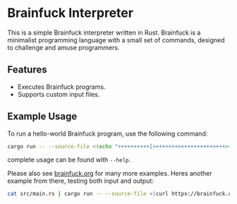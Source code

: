 # Brainfuck Interpreter

This is a simple Brainfuck interpreter written in Rust. Brainfuck is a minimalist programming language with a small set of commands, designed to challenge and amuse programmers.

## Features

- Executes Brainfuck programs.
- Supports custom input files.

## Example Usage

To run a hello-world Brainfuck program, use the following command:

```sh
cargo run -- --source-file <(echo "++++++++++[>+++++++>++++++++++>+++>+<<<<-]>++.>+.+++++++..+++.>++.<<+++++++++++++++.>.+++.------.--------.>+.>.")
```

complete usage can be found with `--help`.

Please also see [brainfuck.org](https://brainfuck.org/) for many more examples.
Heres another example from there, testing both input and output:

```sh
cat src/main.rs | cargo run -- --source-file <(curl https://brainfuck.org/head.b)
```